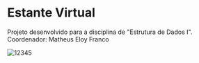 # Estante Virtual
Projeto desenvolvido para a disciplina de "Estrutura de Dados I". 
Coordenador: Matheus Eloy Franco

![12345](https://user-images.githubusercontent.com/107783538/174716645-68589197-adc4-407d-bff3-ab1a2e6a1940.png)
